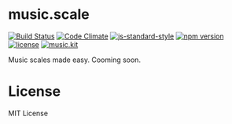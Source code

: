 # music.scale

[![Build Status](https://travis-ci.org/danigb/music.scale.svg?branch=master)](https://travis-ci.org/danigb/music.scale)
[![Code Climate](https://codeclimate.com/github/danigb/music.scale/badges/gpa.svg)](https://codeclimate.com/github/danigb/music.scale)
[![js-standard-style](https://img.shields.io/badge/code%20style-standard-brightgreen.svg?style=flat)](https://github.com/feross/standard)
[![npm version](https://img.shields.io/npm/v/music.scale.svg)](https://www.npmjs.com/package/music.scale)
[![license](https://img.shields.io/npm/l/music.scale.svg)](https://www.npmjs.com/package/music.scale)
[![music.kit](https://img.shields.io/badge/music-kit-yellow.svg)](https://github.com/danigb/music.kit)

Music scales made easy. Cooming soon.

# License

MIT License
